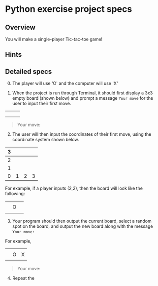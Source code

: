 # Python exercise project specs

## Overview
You will make a single-player Tic-tac-toe game!

## Hints


## Detailed specs

0. The player will use 'O' and the computer will use 'X'

1. When the project is run through Terminal, it should first display a 3x3 empty board (shown below) and prompt a message ```Your move``` for the user to input their first move.

<table>
  <tr>
    <td></td>
    <td></td>
    <td></td>
  </tr>
  <tr>
    <td></td>
    <td></td>
    <td></td>
  </tr>
  <tr>
    <td></td>
    <td></td>
    <td></td>
  </tr>
</table>

> Your move: 

2. The user will then input the coordinates of their first move, using the coordinate system shown below.

| 3 |   |   |   |
|---|---|---|---|
| 2 |   |   |   |
| 1 |   |   |   |
| 0 | 1 | 2 | 3 |

For example, if a player inputs (2,2), then the board will look like the following:

<table>
  <tr>
    <td> </td>
    <td> </td>
    <td> </td>
  </tr>
  <tr>
    <td> </td>
    <td>O</td>
    <td> </td>
  </tr> 
  <tr>
    <td> </td>
    <td> </td>
    <td> </td>
  </tr>
</table>

3. Your program should then output the current board, select a random spot on the board, and output the new board along with the message ```Your move: ```

For example,

<table>
  <tr>
    <td></td>
    <td></td>
    <td></td>
  </tr>
  <tr>
    <td></td>
    <td>O</td>
    <td>X</td>
  </tr>
  <tr>
    <td></td>
    <td></td>
    <td></td>
  </tr>
</table>

> Your move:

4. Repeat the 
 
